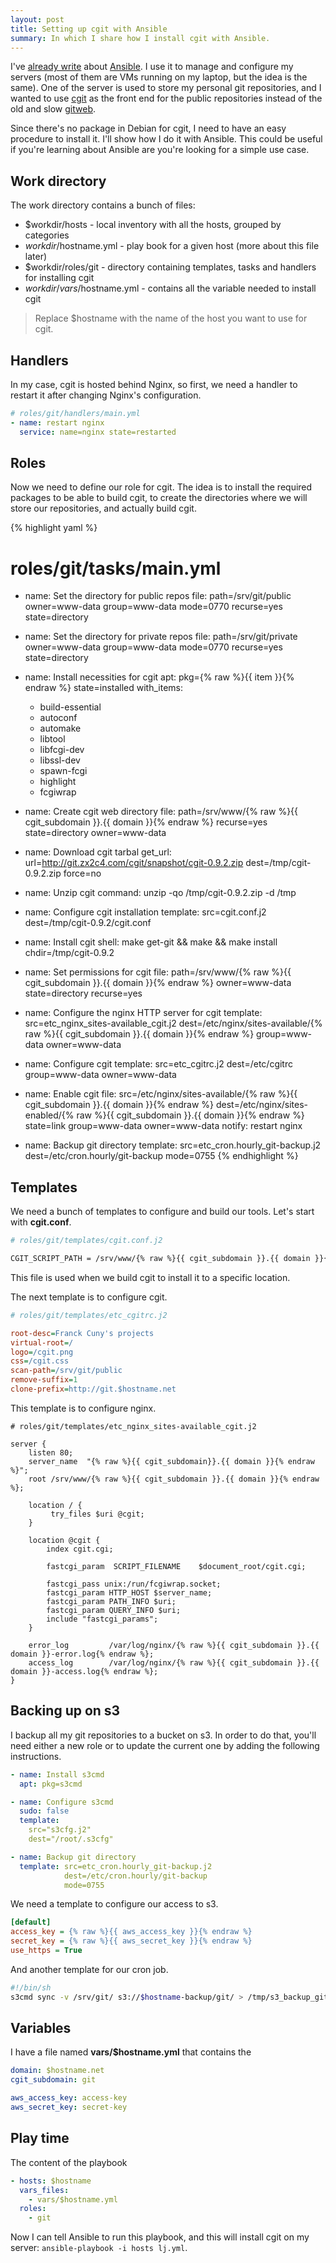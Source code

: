 ```yaml
---
layout: post
title: Setting up cgit with Ansible
summary: In which I share how I install cgit with Ansible.
---
```


I've [already write](/ansible-and-chef/) about [Ansible](http://www.ansibleworks.com/). I use it to manage and configure my servers (most of them are VMs running on my laptop, but the idea is the same). One of the server is used to store my personal git repositories, and I wanted to use [cgit](http://git.zx2c4.com/cgit/) as the front end for the public repositories instead of the old and slow [gitweb](https://git.wiki.kernel.org/index.php/Gitweb).

Since there's no package in Debian for cgit, I need to have an easy procedure to install it. I'll show how I do it with Ansible. This could be useful if you're learning about Ansible are you're looking for a simple use case.

## Work directory

The work directory contains a bunch of files:

 * $workdir/hosts - local inventory with all the hosts, grouped by categories
 * $workdir/$hostname.yml - play book for a given host (more about this file later)
 * $workdir/roles/git - directory containing templates, tasks and handlers for installing cgit
 * $workdir/vars/$hostname.yml - contains all the variable needed to install cgit

> Replace $hostname with the name of the host you want to use for cgit.

## Handlers

In my case, cgit is hosted behind Nginx, so first, we need a handler to restart it after changing Nginx's configuration.

```yaml
# roles/git/handlers/main.yml
- name: restart nginx
  service: name=nginx state=restarted
```

## Roles

Now we need to define our role for cgit. The idea is to install the required packages to be able to build cgit, to create the directories where we will store our repositories, and actually build cgit.

{% highlight yaml %}
# roles/git/tasks/main.yml
- name: Set the directory for public repos
  file: path=/srv/git/public
        owner=www-data
        group=www-data
        mode=0770 recurse=yes
        state=directory

- name: Set the directory for private repos
  file: path=/srv/git/private
        owner=www-data
        group=www-data
        mode=0770
        recurse=yes
        state=directory

- name: Install necessities for cgit
  apt: pkg={% raw  %}{{ item }}{% endraw %} state=installed
  with_items:
    - build-essential
    - autoconf
    - automake
    - libtool
    - libfcgi-dev
    - libssl-dev
    - spawn-fcgi
    - highlight
    - fcgiwrap

- name: Create cgit web directory
  file: path=/srv/www/{% raw  %}{{ cgit_subdomain }}.{{ domain }}{% endraw %}
        recurse=yes
        state=directory
        owner=www-data

- name: Download cgit tarbal
  get_url: url=http://git.zx2c4.com/cgit/snapshot/cgit-0.9.2.zip
           dest=/tmp/cgit-0.9.2.zip
           force=no

- name: Unzip cgit
  command: unzip -qo /tmp/cgit-0.9.2.zip -d /tmp

- name: Configure cgit installation
  template: src=cgit.conf.j2 dest=/tmp/cgit-0.9.2/cgit.conf

- name: Install cgit
  shell: make get-git && make && make install chdir=/tmp/cgit-0.9.2

- name: Set permissions for cgit
  file: path=/srv/www/{% raw %}{{ cgit_subdomain }}.{{ domain }}{% endraw %}
        owner=www-data
        state=directory
        recurse=yes

- name: Configure the nginx HTTP server for cgit
  template: src=etc_nginx_sites-available_cgit.j2
            dest=/etc/nginx/sites-available/{% raw %}{{ cgit_subdomain }}.{{ domain }}{% endraw %}
            group=www-data
            owner=www-data

- name: Configure cgit
  template: src=etc_cgitrc.j2
            dest=/etc/cgitrc
            group=www-data
            owner=www-data

- name: Enable cgit
  file: src=/etc/nginx/sites-available/{% raw %}{{ cgit_subdomain }}.{{ domain }}{% endraw %}
        dest=/etc/nginx/sites-enabled/{% raw %}{{ cgit_subdomain }}.{{ domain }}{% endraw %}
        state=link
        group=www-data
        owner=www-data
  notify: restart nginx

- name: Backup git directory
  template: src=etc_cron.hourly_git-backup.j2
            dest=/etc/cron.hourly/git-backup
            mode=0755
{% endhighlight %}

## Templates

We need a bunch of templates to configure and build our tools. Let's start with **cgit.conf**.

```sh
# roles/git/templates/cgit.conf.j2

CGIT_SCRIPT_PATH = /srv/www/{% raw %}{{ cgit_subdomain }}.{{ domain }}{% endraw %}
```

This file is used when we build cgit to install it to a specific location.

The next template is to configure cgit.

```ini
# roles/git/templates/etc_cgitrc.j2

root-desc=Franck Cuny's projects
virtual-root=/
logo=/cgit.png
css=/cgit.css
scan-path=/srv/git/public
remove-suffix=1
clone-prefix=http://git.$hostname.net
```

This template is to configure nginx.

```nginx
# roles/git/templates/etc_nginx_sites-available_cgit.j2

server {
    listen 80;
    server_name  "{% raw %}{{ cgit_subdomain}}.{{ domain }}{% endraw %}";
    root /srv/www/{% raw %}{{ cgit_subdomain }}.{{ domain }}{% endraw %};

    location / {
         try_files $uri @cgit;
    }

    location @cgit {
        index cgit.cgi;

        fastcgi_param  SCRIPT_FILENAME    $document_root/cgit.cgi;

        fastcgi_pass unix:/run/fcgiwrap.socket;
        fastcgi_param HTTP_HOST $server_name;
        fastcgi_param PATH_INFO $uri;
        fastcgi_param QUERY_INFO $uri;
        include "fastcgi_params";
    }

    error_log         /var/log/nginx/{% raw %}{{ cgit_subdomain }}.{{ domain }}-error.log{% endraw %};
    access_log        /var/log/nginx/{% raw %}{{ cgit_subdomain }}.{{ domain }}-access.log{% endraw %};
}
```

## Backing up on s3

I backup all my git repositories to a bucket on s3. In order to do that, you'll need either a new role or to update the current one by adding the following instructions.

```yaml
- name: Install s3cmd
  apt: pkg=s3cmd

- name: Configure s3cmd
  sudo: false
  template:
    src="s3cfg.j2"
    dest="/root/.s3cfg"

- name: Backup git directory
  template: src=etc_cron.hourly_git-backup.j2
            dest=/etc/cron.hourly/git-backup
            mode=0755
```

We need a template to configure our access to s3.

```ini
[default]
access_key = {% raw %}{{ aws_access_key }}{% endraw %}
secret_key = {% raw %}{{ aws_secret_key }}{% endraw %}
use_https = True
```

And another template for our cron job.

```sh
#!/bin/sh
s3cmd sync -v /srv/git/ s3://$hostname-backup/git/ > /tmp/s3_backup_git.log 2>&1
```

## Variables

I have a file named **vars/$hostname.yml** that contains the

```yaml
domain: $hostname.net
cgit_subdomain: git

aws_access_key: access-key
aws_secret_key: secret-key
```

## Play time

The content of the playbook

```yaml
- hosts: $hostname
  vars_files:
    - vars/$hostname.yml
  roles:
    - git
```

Now I can tell Ansible to run this playbook, and this will install cgit on my server: `ansible-playbook -i hosts lj.yml`.
